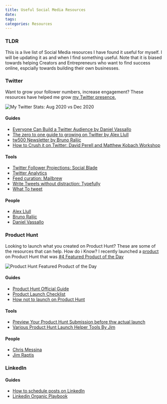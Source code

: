 ```yaml
---
title: Useful Social Media Resources
date: 
tags:
categories: Resources
---
```

### TLDR
This is a live list of Social Media resources I have found it useful for myself. I will be updating it as and when I find something useful. Note that it is biased towards helping Creators and Entrepreneurs who want to find success online, espcially towards building their own businesses.

### Twitter
Want to grow your follower numbers, increase engagement? These resources have helped me grow [my Twitter presence.](https://mobile.twitter.com/harishkgarg)

![My Twitter Stats: Aug 2020 vs Dec 2020](/images/my-twitter-growth.png)

#### Guides
* [Everyone Can Build a Twitter Audience by Daniel Vassallo](https://gumroad.com/a/154006643/PBkrO)
* [The zero to one guide to growing on Twitter by Alex Llull](https://gumroad.com/a/359199859)
* [tw500 Newsletter by Bruno Raljic](https://www.subscribepage.com/tw500)
* [How to Crush it on Twitter: David Perell and Matthew Kobach Workshop](https://youtu.be/P5d6zm3YbqM)

#### Tools
* [Twitter Follower Projections: Social Blade](https://socialblade.com/twitter/user/harishkgarg)
* [Twitter Analytics](http://analytics.twitter.com/)
* [Feed curation: Mailbrew](https://mailbrew.com/?ref=harishgarg.com)
* [Write Tweets without distraction: Typefully](https://typefully.app/?ref=harishgarg.com)
* [What To tweet](https://whattotweet.com/)

#### People
* [Alex Llull](https://twitter.com/AlexLlullTW)
* [Bruno Raljic](https://twitter.com/brunoraljic)
* [Daniel Vassallo](https://twitter.com/dvassallo)


### Product Hunt
Looking to launch what you created on Product Hunt? These are some of the resources that can help. How do i Know? I recently launched a [product](http://explorehackernews.xyz/) on Product Hunt that was [#4 Featured Product of the Day](https://www.producthunt.com/posts/hacker-news-front-page-explorer)

![Product Hunt Featured Product of the Day](/images/producthunt.png)

#### Guides
* [Product Hunt Official Guide](https://blog.producthunt.com/how-to-launch-on-product-hunt-7c1843e06399)
* [Product Launch Checklist](https://gumroad.com/a/290321523)
* [How not to launch on Product Hunt](https://plausible.io/blog/product-hunt-launch)

#### Tools
* [Preview Your Product Hunt Submission before thw actual launch](https://previewhunt.com/)
* [Various Product Hunt Launch Helper Tools By Jim](https://www.thelaunchchecklist.com/tools)

#### People
* [Chris Messina](https://chrismessina.me/hunt-me)
* [Jim Raptis](https://raptis.wtf/)


### LinkedIn
#### Guides
* [How to schedule posts on LinkedIn](https://blog.oneupapp.io/linkedin-scheduler/)
* [Linkedin Organic Playbook](https://www.demandcurve.com/playbooks/linkedin-organic?ref=producthunt#playbook)


